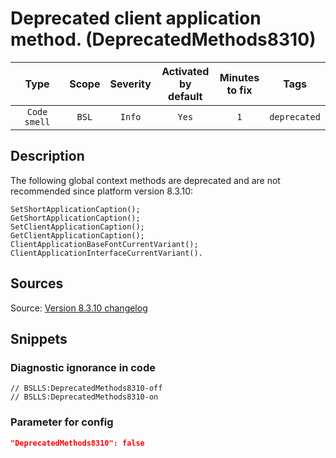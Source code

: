 # Deprecated client application method. (DeprecatedMethods8310)

|      Type      |    Scope    |     Severity     |    Activated<br>by default    |    Minutes<br>to fix    |     Tags     |
|:-------------:|:-----------------------------:|:----------------:|:------------------------------:|:-----------------------------------:|:------------:|
| `Code smell` |             `BSL`             | `Info` |              `Yes`              |                 `1`                 | `deprecated` |

<!-- Блоки выше заполняются автоматически, не трогать -->
## Description
<!-- Описание диагностики заполняется вручную. Необходимо понятным языком описать смысл и схему работу -->
The following global context methods are deprecated and are not recommended since platform version 8.3.10:
```bsl
SetShortApplicationCaption();
GetShortApplicationCaption();
SetClientApplicationCaption();
GetClientApplicationCaption();
ClientApplicationBaseFontCurrentVariant();
ClientApplicationInterfaceCurrentVariant().
```

## Sources
<!-- Необходимо указывать ссылки на все источники, из которых почерпнута информация для создания диагностики -->

Source: [Version 8.3.10 changelog](https://dl03.1c.ru/content/Platform/8_3_10_2699/1cv8upd.htm)

## Snippets

<!-- Блоки ниже заполняются автоматически, не трогать -->
### Diagnostic ignorance in code

```bsl
// BSLLS:DeprecatedMethods8310-off
// BSLLS:DeprecatedMethods8310-on
```

### Parameter for config

```json
"DeprecatedMethods8310": false
```
